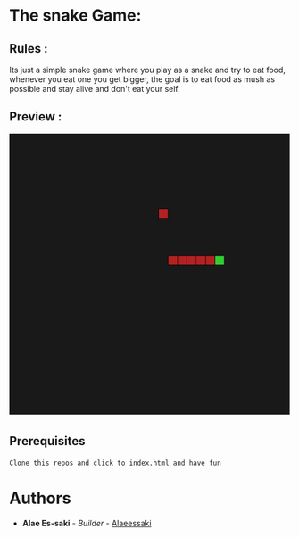 # The snake Game: 

## Rules :
Its just a simple snake game where you play as a snake and try to eat food, whenever you eat one you get bigger, the goal is to eat food as mush as possible and stay alive and don't eat your self.


## Preview :
![preview](preview.PNG)


## Prerequisites
    
```
Clone this repos and click to index.html and have fun
```




# Authors 
* **Alae Es-saki** - *Builder* - [Alaeessaki](https://github.com/alaeessaki)
